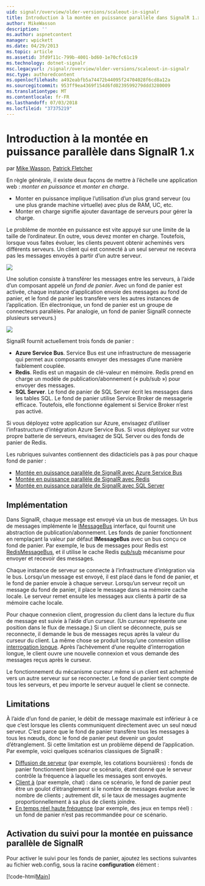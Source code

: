 ```yaml
---
uid: signalr/overview/older-versions/scaleout-in-signalr
title: Introduction à la montée en puissance parallèle dans SignalR 1.x | Microsoft Docs
author: MikeWasson
description: ''
ms.author: aspnetcontent
manager: wpickett
ms.date: 04/29/2013
ms.topic: article
ms.assetid: 3fd9f11c-799b-4001-bd60-1e70cfc61c19
ms.technology: dotnet-signalr
msc.legacyurl: /signalr/overview/older-versions/scaleout-in-signalr
msc.type: authoredcontent
ms.openlocfilehash: a492eabfb5a74472b44095f24704028f6cd8a12a
ms.sourcegitcommit: 953ff9ea4369f154d6fd0239599279ddd3280009
ms.translationtype: MT
ms.contentlocale: fr-FR
ms.lasthandoff: 07/03/2018
ms.locfileid: "37375219"
---
```

<a name="introduction-to-scaleout-in-signalr-1x"></a>Introduction à la montée en puissance parallèle dans SignalR 1.x
====================
par [Mike Wasson](https://github.com/MikeWasson), [Patrick Fletcher](https://github.com/pfletcher)

En règle générale, il existe deux façons de mettre à l’échelle une application web : *monter en puissance* et *monter en charge*.

- Monter en puissance implique l’utilisation d’un plus grand serveur (ou une plus grande machine virtuelle) avec plus de RAM, UC, etc.
- Monter en charge signifie ajouter davantage de serveurs pour gérer la charge.

Le problème de montée en puissance est vite appuyé sur une limite de la taille de l’ordinateur. En outre, vous devez monter en charge. Toutefois, lorsque vous faites évoluer, les clients peuvent obtenir acheminés vers différents serveurs. Un client qui est connecté à un seul serveur ne recevra pas les messages envoyés à partir d’un autre serveur.

![](scaleout-in-signalr/_static/image1.png)

Une solution consiste à transférer les messages entre les serveurs, à l’aide d’un composant appelé un *fond de panier*. Avec un fond de panier est activée, chaque instance d’application envoie des messages au fond de panier, et le fond de panier les transfère vers les autres instances de l’application. (En électronique, un fond de panier est un groupe de connecteurs parallèles. Par analogie, un fond de panier SignalR connecte plusieurs serveurs.)

![](scaleout-in-signalr/_static/image2.png)

SignalR fournit actuellement trois fonds de panier :

- **Azure Service Bus**. Service Bus est une infrastructure de messagerie qui permet aux composants envoyer des messages d’une manière faiblement couplée.
- **Redis**. Redis est un magasin de clé-valeur en mémoire. Redis prend en charge un modèle de publication/abonnement (« pub/sub ») pour envoyer des messages.
- **SQL Server**. Le fond de panier de SQL Server écrit les messages dans les tables SQL. Le fond de panier utilise Service Broker de messagerie efficace. Toutefois, elle fonctionne également si Service Broker n’est pas activé.

Si vous déployez votre application sur Azure, envisagez d’utiliser l’infrastructure d’intégration Azure Service Bus. Si vous déployez sur votre propre batterie de serveurs, envisagez de SQL Server ou des fonds de panier de Redis.

Les rubriques suivantes contiennent des didacticiels pas à pas pour chaque fond de panier :

- [Montée en puissance parallèle de SignalR avec Azure Service Bus](scaleout-with-windows-azure-service-bus.md)
- [Montée en puissance parallèle de SignalR avec Redis](scaleout-with-redis.md)
- [Montée en puissance parallèle de SignalR avec SQL Server](scaleout-with-sql-server.md)

## <a name="implementation"></a>Implémentation

Dans SignalR, chaque message est envoyé via un bus de messages. Un bus de messages implémente le [IMessageBus](https://msdn.microsoft.com/library/microsoft.aspnet.signalr.messaging.imessagebus(v=vs.100).aspx) interface, qui fournit une abstraction de publication/abonnement. Les fonds de panier fonctionnent en remplaçant la valeur par défaut **IMessageBus** avec un bus conçu ce fond de panier. Par exemple, le bus de messages pour Redis est [RedisMessageBus](https://msdn.microsoft.com/library/microsoft.aspnet.signalr.redis.redismessagebus(v=vs.100).aspx), et il utilise le cache Redis [pub/sub](http://redis.io/topics/pubsub) mécanisme pour envoyer et recevoir des messages.

Chaque instance de serveur se connecte à l’infrastructure d’intégration via le bus. Lorsqu’un message est envoyé, il est placé dans le fond de panier, et le fond de panier envoie à chaque serveur. Lorsqu’un serveur reçoit un message du fond de panier, il place le message dans sa mémoire cache locale. Le serveur remet ensuite les messages aux clients à partir de sa mémoire cache locale.

Pour chaque connexion client, progression du client dans la lecture du flux de message est suivie à l’aide d’un curseur. (Un curseur représente une position dans le flux de message.) Si un client se déconnecte, puis se reconnecte, il demande le bus de messages reçus après la valeur du curseur du client. La même chose se produit lorsqu’une connexion utilise [interrogation longue](../getting-started/introduction-to-signalr.md#transports). Après l’achèvement d’une requête d’interrogation longue, le client ouvre une nouvelle connexion et vous demande des messages reçus après le curseur.

Le fonctionnement du mécanisme curseur même si un client est acheminé vers un autre serveur sur se reconnecter. Le fond de panier tient compte de tous les serveurs, et peu importe le serveur auquel le client se connecte.

## <a name="limitations"></a>Limitations

À l’aide d’un fond de panier, le débit de message maximale est inférieur à ce que c’est lorsque les clients communiquent directement avec un seul nœud serveur. C’est parce que le fond de panier transfère tous les messages à tous les nœuds, donc le fond de panier peut devenir un goulot d’étranglement. Si cette limitation est un problème dépend de l’application. Par exemple, voici quelques scénarios classiques de SignalR :

- [Diffusion de serveur](tutorial-server-broadcast-with-aspnet-signalr.md) (par exemple, les cotations boursières) : fonds de panier fonctionnent bien pour ce scénario, étant donné que le serveur contrôle la fréquence à laquelle les messages sont envoyés.
- [Client à](tutorial-getting-started-with-signalr.md) (par exemple, chat) : dans ce scénario, le fond de panier peut être un goulot d’étranglement si le nombre de messages évolue avec le nombre de clients ; autrement dit, si le taux de messages augmente proportionnellement à sa plus de clients joindre.
- [En temps réel haute fréquence](tutorial-high-frequency-realtime-with-signalr.md) (par exemple, des jeux en temps réel) : un fond de panier n’est pas recommandée pour ce scénario.

## <a name="enabling-tracing-for-signalr-scaleout"></a>Activation du suivi pour la montée en puissance parallèle de SignalR

Pour activer le suivi pour les fonds de panier, ajoutez les sections suivantes au fichier web.config, sous la racine **configuration** élément :

[!code-html[Main](scaleout-in-signalr/samples/sample1.html)]
